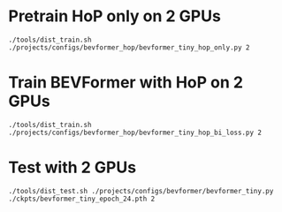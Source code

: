 # Pretrain HoP only on 2 GPUs
```
./tools/dist_train.sh ./projects/configs/bevformer_hop/bevformer_tiny_hop_only.py 2
```

# Train BEVFormer with HoP on 2 GPUs
```
./tools/dist_train.sh ./projects/configs/bevformer_hop/bevformer_tiny_hop_bi_loss.py 2
```

# Test with 2 GPUs
```
./tools/dist_test.sh ./projects/configs/bevformer/bevformer_tiny.py ./ckpts/bevformer_tiny_epoch_24.pth 2
```